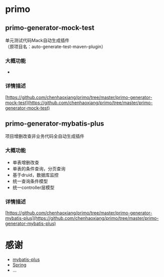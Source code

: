 # primo

## primo-generator-mock-test
单元测试代码Mack自动生成插件  
（原项目名：auto-generate-test-maven-plugin）

### 大概功能
- 

### 详情描述
[https://github.com/chenhaoxiang/primo/tree/master/primo-generator-mock-test](https://github.com/chenhaoxiang/primo/tree/master/primo-generator-mock-test)


## primo-generator-mybatis-plus 
项目增删改查非业务代码全自动生成插件  

### 大概功能  
- 单表增删改查
- 单表的条件查询，分页查询
- 基于druid，数据库监控
- 统一查询条件模型
- 统一controller层模型

### 详情描述
[https://github.com/chenhaoxiang/primo/tree/master/primo-generator-mybatis-plus](https://github.com/chenhaoxiang/primo/tree/master/primo-generator-mybatis-plus)



# 感谢

- [mybatis-plus](http://git.oschina.net/baomidou/mybatis-plus) 
- [Spring](https://github.com/spring-projects)
- ...
